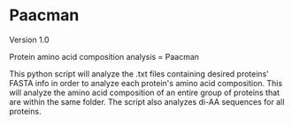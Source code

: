 # Paacman
Version 1.0

Protein amino acid composition analysis = Paacman

This python script will analyze the .txt files containing desired proteins'
FASTA info in order to analyze each protein's amino acid composition. This will
analyze the amino acid composition of an entire group of proteins that are
within the same folder. The script also analyzes di-AA sequences for all proteins.
